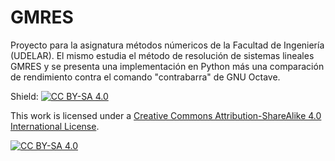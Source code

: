 # GMRES
Proyecto para la asignatura métodos númericos de la Facultad de Ingeniería (UDELAR).
El mismo estudia el  método de resolución de sistemas lineales GMRES y se presenta una implementación en Python más una comparación de rendimiento contra el comando "contrabarra" de GNU Octave.  

Shield: [![CC BY-SA 4.0][cc-by-sa-shield]][cc-by-sa]

This work is licensed under a
[Creative Commons Attribution-ShareAlike 4.0 International License][cc-by-sa].

[![CC BY-SA 4.0][cc-by-sa-image]][cc-by-sa]

[cc-by-sa]: http://creativecommons.org/licenses/by-sa/4.0/
[cc-by-sa-image]: https://licensebuttons.net/l/by-sa/4.0/88x31.png
[cc-by-sa-shield]: https://img.shields.io/badge/License-CC%20BY--SA%204.0-lightgrey.svg
